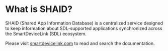 # What is SHAID?
SHAID (Shared App Information Database) is a centralized service designed to keep information about SDL-supported applications synchronized across the SmartDeviceLink (SDL) ecosystem.

Please visit [smartdevicelink.com](https://smartdevicelink.com/en/docs/shaid/master/overview/) to read and search the documentation.
